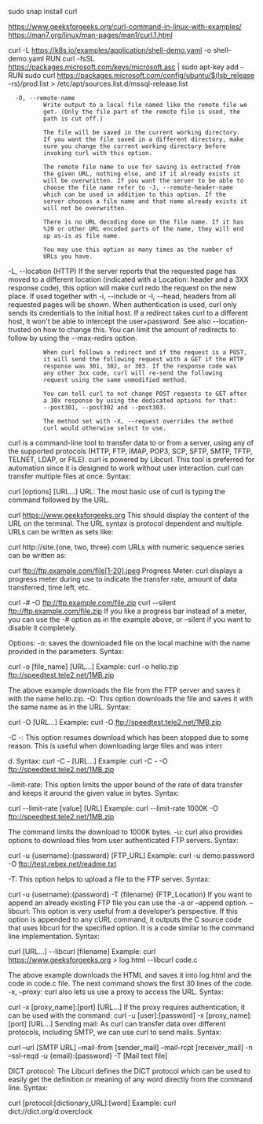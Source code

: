 sudo snap install curl

https://www.geeksforgeeks.org/curl-command-in-linux-with-examples/
https://man7.org/linux/man-pages/man1/curl.1.html

 curl -L https://k8s.io/examples/application/shell-demo.yaml -o shell-demo.yaml
RUN curl -fsSL https://packages.microsoft.com/keys/microsoft.asc | sudo apt-key add -
RUN sudo curl https://packages.microsoft.com/config/ubuntu/$(lsb_release -rs)/prod.list > /etc/apt/sources.list.d/mssql-release.list



      -O, --remote-name
              Write output to a local file named like the remote file we
              get. (Only the file part of the remote file is used, the
              path is cut off.)

              The file will be saved in the current working directory.
              If you want the file saved in a different directory, make
              sure you change the current working directory before
              invoking curl with this option.

              The remote file name to use for saving is extracted from
              the given URL, nothing else, and if it already exists it
              will be overwritten. If you want the server to be able to
              choose the file name refer to -J, --remote-header-name
              which can be used in addition to this option. If the
              server chooses a file name and that name already exists it
              will not be overwritten.

              There is no URL decoding done on the file name. If it has
              %20 or other URL encoded parts of the name, they will end
              up as-is as file name.

              You may use this option as many times as the number of
              URLs you have.

 -L, --location
              (HTTP) If the server reports that the requested page has
              moved to a different location (indicated with a Location:
              header and a 3XX response code), this option will make
              curl redo the request on the new place. If used together
              with -i, --include or -I, --head, headers from all
              requested pages will be shown. When authentication is
              used, curl only sends its credentials to the initial host.
              If a redirect takes curl to a different host, it won't be
              able to intercept the user+password. See also --location-
              trusted on how to change this. You can limit the amount of
              redirects to follow by using the --max-redirs option.

              When curl follows a redirect and if the request is a POST,
              it will send the following request with a GET if the HTTP
              response was 301, 302, or 303. If the response code was
              any other 3xx code, curl will re-send the following
              request using the same unmodified method.

              You can tell curl to not change POST requests to GET after
              a 30x response by using the dedicated options for that:
              --post301, --post302 and --post303.

              The method set with -X, --request overrides the method
              curl would otherwise select to use.

curl is a command-line tool to transfer data to or from a server, using any of the supported protocols (HTTP, FTP, IMAP, POP3, SCP, SFTP, SMTP, TFTP, TELNET, LDAP, or FILE). curl is powered by Libcurl. This tool is preferred for automation since it is designed to work without user interaction. curl can transfer multiple files at once. 
Syntax:  

curl [options] [URL...]
URL: The most basic use of curl is typing the command followed by the URL.  

curl https://www.geeksforgeeks.org
This should display the content of the URL on the terminal. The URL syntax is protocol dependent and multiple URLs can be written as sets like: 

curl http://site.{one, two, three}.com
URLs with numeric sequence series can be written as: 

curl ftp://ftp.example.com/file[1-20].jpeg
Progress Meter: curl displays a progress meter during use to indicate the transfer rate, amount of data transferred, time left, etc. 

curl -# -O ftp://ftp.example.com/file.zip
curl --silent ftp://ftp.example.com/file.zip
If you like a progress bar instead of a meter, you can use the -# option as in the example above, or –silent if you want to disable it completely. 

Options: 
-o: saves the downloaded file on the local machine with the name provided in the parameters. 
Syntax:

curl -o [file_name] [URL...]
Example:
curl -o hello.zip ftp://speedtest.tele2.net/1MB.zip


The above example downloads the file from the FTP server and saves it with the name hello.zip.
-O: This option downloads the file and saves it with the same name as in the URL. 
Syntax:

curl -O [URL...]
Example:
curl -O ftp://speedtest.tele2.net/1MB.zip


-C -: This option resumes download which has been stopped due to some reason. This is useful when downloading large files and was interr

d. 
Syntax:
curl -C - [URL...]
Example:
curl -C - -O ftp://speedtest.tele2.net/1MB.zip

–limit-rate: This option limits the upper bound of the rate of data transfer and keeps it around the given value in bytes. 
Syntax:

curl --limit-rate [value] [URL]
Example:
curl --limit-rate 1000K -O ftp://speedtest.tele2.net/1MB.zip

The command limits the download to 1000K bytes.
-u: curl also provides options to download files from user authenticated FTP servers. 
Syntax:

curl -u {username}:{password} [FTP_URL]
Example:
curl -u demo:password -O ftp://test.rebex.net/readme.txt


-T: This option helps to upload a file to the FTP server. 
Syntax:

curl -u {username}:{password} -T {filename} {FTP_Location}
If you want to append an already existing FTP file you can use the -a or –append option.
–libcurl: This option is very useful from a developer’s perspective. If this option is appended to any cURL command, it outputs the C source code that uses libcurl for the specified option. It is a code similar to the command line implementation. 
Syntax: 

curl [URL...] --libcurl [filename]
Example:
curl https://www.geeksforgeeks.org > log.html --libcurl code.c

The above example downloads the HTML and saves it into log.html and the code in code.c file. The next command shows the first 30 lines of the code.
-x, –proxy: curl also lets us use a proxy to access the URL. 
Syntax:

curl -x [proxy_name]:[port] [URL...]
If the proxy requires authentication, it can be used with the command: 
curl -u [user]:[password] -x [proxy_name]:[port] [URL...]
Sending mail: As curl can transfer data over different protocols, including SMTP, we can use curl to send mails. 
Syntax: 

curl –url [SMTP URL] –mail-from [sender_mail] –mail-rcpt [receiver_mail] -n –ssl-reqd -u {email}:{password} -T [Mail text file] 

DICT protocol: The Libcurl defines the DICT protocol which can be used to easily get the definition or meaning of any word directly from the command line. 
Syntax: 

curl [protocol:[dictionary_URL]:[word]
Example:
curl dict://dict.org/d:overclock
